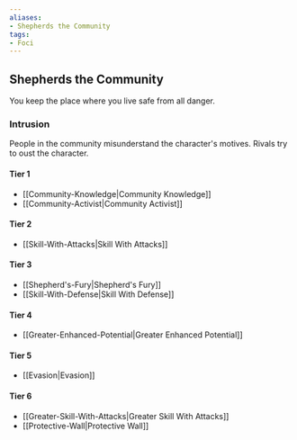 ```yaml
---
aliases:
- Shepherds the Community
tags:
- Foci
---
```


  
## Shepherds the Community  
You keep the place where you live safe from all danger.  
 ### Intrusion  
People in the community misunderstand the character's motives. Rivals try to oust the character.   
#### Tier 1    
* [[Community-Knowledge|Community Knowledge]]  
* [[Community-Activist|Community Activist]]  
#### Tier 2    
* [[Skill-With-Attacks|Skill With Attacks]]  
#### Tier 3    
  - [[Shepherd's-Fury|Shepherd's Fury]]  
  - [[Skill-With-Defense|Skill With Defense]]  
#### Tier 4    
* [[Greater-Enhanced-Potential|Greater Enhanced Potential]]  
#### Tier 5    
* [[Evasion|Evasion]]  
#### Tier 6    
  - [[Greater-Skill-With-Attacks|Greater Skill With Attacks]]  
  - [[Protective-Wall|Protective Wall]]